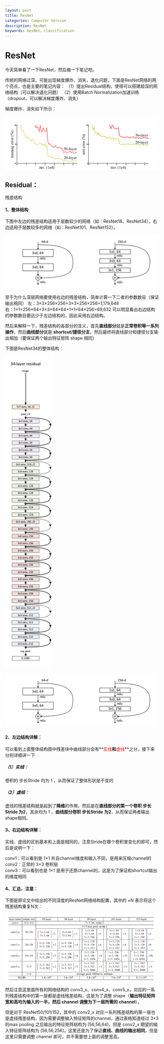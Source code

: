 ```yaml
---
layout: post
title: ResNet
categories: Computer Version
description: ResNet
keywords: ResNet，classification
---
```


# ResNet

今天简单看了一下ResNet，然后做一下笔记吧。

传统的网络过深，可能出现梯度爆炸、消失，退化问题，下面是ResNet网络的两个亮点，也是主要的笔记内容：
（1）提出Residual结构，使得可以搭建超深的网络结构（可以解决退化问题）
（2）使用Batch Normalization加速训练（dropout，可以解决梯度爆炸、消失）

梯度爆炸、消失如下所示：

![image-20200724194650066](/assets/img/image-20200724194650066.png)

## Residual：

残差结构

#### 1、整体结构

下图中左边的残差结构适用于层数较少的网络（如：ResNet18、ResNet34），右边适用于层数较多的网络（如：ResNet101、ResNet152）。

![image-20200724194327470](/assets/img/image-20200724194327470.png)

至于为什么深层网络要使用右边的残差结构，简单计算一下二者的参数数目（保证输出相同）
左：3×3×256×256+3×3×256×256=1,179,648<br>
右：1×1×256×64+3×3×64×64+1×1×64×256=69,632
可以明显看出右边结构的参数数目要远少于左边结构的，因此采用右边结构。

然后来解释一下，残差结构的各部分的含义，首先**直线部分**就是**正常卷积等一系列操作**，然后**曲线部分**就是 **shortcut/捷径分支**，然后最终将直线部分和捷径分支输出相加（要保证两个输出特征矩阵 shape 相同）

下图是ResNet34的整体结构：

![image-20200724200521083](/assets/img/image-20200724200521083.png)

![image-20200724194327470](/assets/img/image-20200724194327470.png)

#### 2、左边结构详解：

可以看到上面整体结构图中残差块中曲线部分会有**<font color="red">实线</font>**和**<font color="red">虚线</font>**之分，接下来分别详细讲一下

##### （1）实线：

卷积的 步长Stride 均为 1 ，从而保证了整体形状是不变的

##### （2）虚线：

虚线的残差结构就是起到了**降维**的作用，然后是在**直线部分的第一个卷积 步长Stride 为2**，其余均为 1 ，**曲线部分卷积 步长Stride 为2**，从而保证两者输出shape相同。

#### 3、右边结构详解：

实线、虚线的区别基本和上面是相同的，注意Stride在哪个卷积里变化的即可，然后是说明一下：

conv1：可以看到是 1×1 并且channel维度和输入不同，是用来压缩channel的<br>
conv2：正常的 3×3 卷积层<br>
conv3：可以看到也是 1×1 是用于还原channel的，这是为了保证和shortcut输出的维度相同

#### 4、汇总、注意：

下图是原论文中给出的不同深度的ResNet网络结构配置，其中的 ×N 表示将这个残差结构重复N次：

![image-20200724201909926](/assets/img/image-20200724201909926.png)

然后注意这里面所有的网络结构的 conv3_x、conv4_x、conv5_x，对应的一系列残差结构中的第一层都是虚线残差结构，这是为了调整 shape（**输出特征矩阵宽和高均为输入的一半，然后 channel 调整为下一层所需的 channel**）。

但是对于 ResNet50/101/152，其中的 conv2_x 对应一系列残差结构的第一层也是虚线残差结构，因为需要调整输入特征矩阵的channel，通过表格知道经过 3×3 的max pooling 之后输出的特征矩阵结构为 [56,56,64]，但是 conv2_x 期望的输入特征矩阵结构为 [56,56,256]，这里还是为了保证**直线、曲线的输出相同**，但是这里只需要调整 channel 即可，并不需要想上面的调整宽高。

